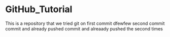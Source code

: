 # GitHub_Tutorial
This is a repository that we tried git on
first commit
dfewfew
second commit
commit and already pushed
commit and alreaady pushed the second times
